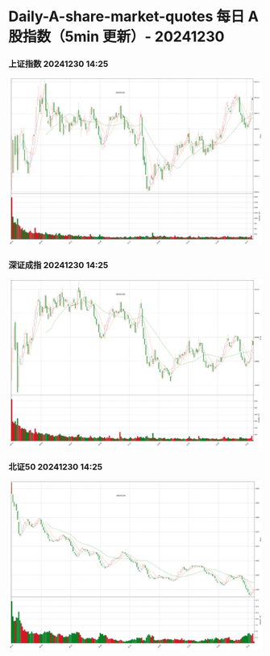 
# Daily-A-share-market-quotes 每日 A 股指数（5min 更新）- 20241230

### 上证指数 20241230 14:25
![](./fig/2024/12/20241230-sh000001.png)

### 深证成指 20241230 14:25
![](./fig/2024/12/20241230-sz399001.png)

### 北证50 20241230 14:25
![](./fig/2024/12/20241230-bj899050.png)
